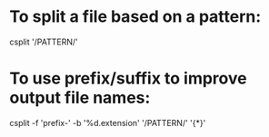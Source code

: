 # To split a file based on a pattern:

csplit <file> '/PATTERN/'

# To use prefix/suffix to improve output file names:

csplit -f 'prefix-' -b '%d.extension' <file> '/PATTERN/' '{\*}'
